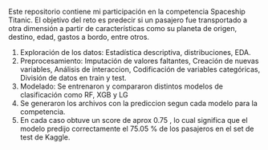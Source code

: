 Este repositorio contiene mi participación en la competencia Spaceship Titanic.
El objetivo del reto es predecir si un pasajero fue transportado a otra dimensión a partir de características como su planeta de origen, destino, edad, gastos a bordo, entre otros.

1. Exploración de los datos: Estadística descriptiva, distribuciones, EDA.
2. Preprocesamiento: Imputación de valores faltantes, Creación de nuevas variables, Análisis de interaccion, Codificación de variables categóricas, División de datos en train y test.
3. Modelado: Se entrenaron y compararon distintos modelos de clasificación como RF, XGB y LG
4. Se generaron los archivos con la prediccion segun cada modelo para la competencia.
5. En cada caso obtuve un score de aprox 0.75 , lo cual significa que el modelo predijo correctamente el 75.05 % de los pasajeros en el set de test de Kaggle.
